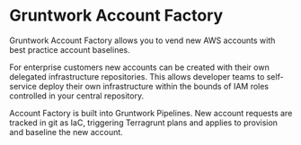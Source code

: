 # Gruntwork Account Factory

Gruntwork Account Factory allows you to vend new AWS accounts with best practice account baselines.

For enterprise customers new accounts can be created with their own delegated infrastructure repositories. This allows developer teams to self-service deploy their own infrastructure within the bounds of IAM roles controlled in your central repository.

Account Factory is built into Gruntwork Pipelines. New account requests are tracked in git as IaC, triggering Terragrunt plans and applies to provision and baseline the new account.
